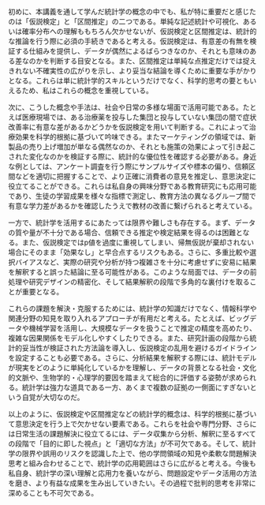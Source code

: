 初めに、本講義を通して学んだ統計学の概念の中でも、私が特に重要だと感じたのは「仮説検定」と「区間推定」の二つである。単純な記述統計や可視化、あるいは確率分布への理解ももちろん欠かせないが、仮説検定と区間推定は、統計的な推論を行う際に必須の手続きであると考える。仮説検定は、有意差の有無を検証する仕組みを提供し、データが偶然によるばらつきなのか、それとも意味のある差なのかを判断する目安となる。また、区間推定は単純な点推定だけでは捉えきれない不確実性の広がりを示し、より妥当な結論を導くために重要な手がかりとなる。これらは単に統計学的スキルというだけでなく、科学的思考の要ともいえるため、私はこれらの概念を重視している。

次に、こうした概念や手法は、社会や日常の多様な場面で活用可能である。たとえば医療現場では、ある治療薬を投与した集団と投与していない集団の間で症状改善率に有意な差があるかどうかを仮説検定を用いて判断する。これによって治療効果を科学的根拠に基づいて吟味できる。またマーケティングの領域では、新製品の売り上げ増加が単なる偶然なのか、それとも施策の効果によって引き起こされた変化なのかを検証する際に、統計的な優位性を確認する必要がある。身近な例としては、アンケート調査を行う際にサンプルサイズや標本の偏り、信頼区間などを適切に把握することで、より正確に消費者の意見を推定し、意思決定に役立てることができる。これらは私自身の興味分野である教育研究にも応用可能であり、生徒の学習成果を様々な指標で測定し、教育方法の異なるグループ間で有意な学力差があるかを確認したうえで教材の改善に繋げられると考えている。

一方で、統計学を活用するにあたっては限界や難しさも存在する。まず、データの質や量が不十分である場合、信頼できる推定や検定結果を得るのは困難となる。また、仮説検定ではp値を過度に重視してしまい、帰無仮説が棄却されない場合にそのまま「効果なし」と早合点するリスクもある。さらに、多重比較や選択バイアスなど、実際の研究や分析が持つ複雑さを十分に考慮せずに安易に結果を解釈すると誤った結論に至る可能性がある。このような局面では、データの前処理や研究デザインの精密化、そして結果解釈の段階で多角的な裏付けを取ることが重要となる。

これらの課題を解決・克服するためには、統計学の知識だけでなく、情報科学や関連分野の知見を取り入れるアプローチが有用だと考える。たとえば、ビッグデータや機械学習を活用し、大規模なデータを扱うことで推定の精度を高めたり、複雑な因果関係をモデル化しやすくしたりできる。また、研究計画の段階から統計的妥当性が検証された方法論を導入し、仮説検定の乱用を避けるガイドラインを設定することも必要である。さらに、分析結果を解釈する際には、統計モデルが現実をどのように単純化しているかを理解し、データの背景となる社会・文化的文脈や、生物学的・心理学的要因を踏まえて総合的に評価する姿勢が求められる。統計学は強力な道具である一方、あくまで複数の証拠の一側面にすぎないという自覚が大切なのだ。

以上のように、仮説検定や区間推定などの統計学的概念は、科学的根拠に基づいて意思決定を行う上で欠かせない要素である。これらを社会や専門分野、さらには日常生活の課題解決に役立てるには、データ収集から分析、解釈に至るすべての段階で「目的に即した視点」と「適切な方法」が不可欠である。そして、統計学の限界や誤用のリスクを認識した上で、他の学問領域の知見や柔軟な問題解決思考と組み合わせることで、統計学の応用範囲はさらに広がると考える。今後も私自身、統計学の深い理解と応用力を養いながら、問題設定やデータ活用の方法を磨き、より有益な成果を生み出していきたい。その過程で批判的思考を非常に深めることも不可欠である。